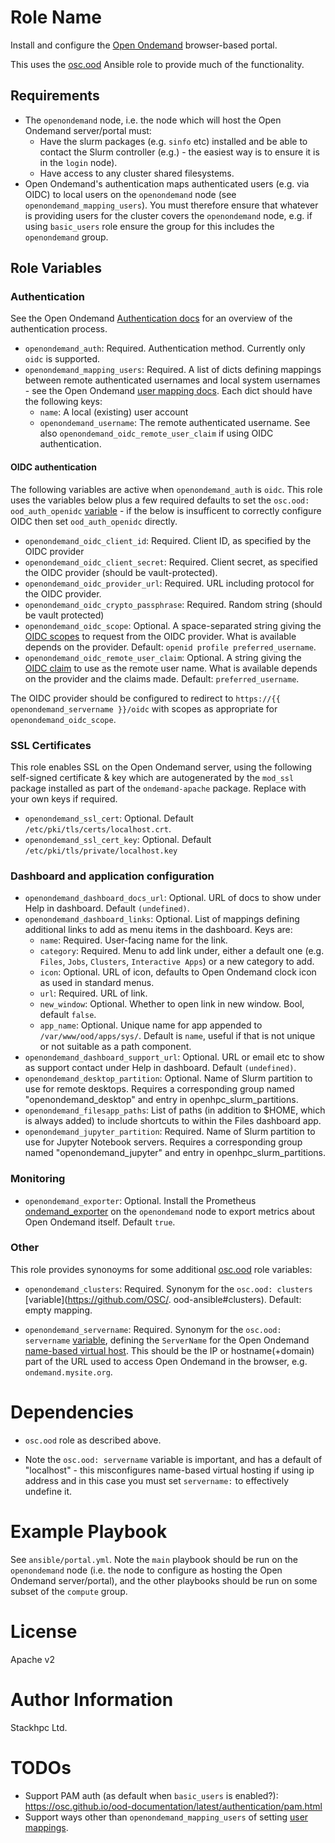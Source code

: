 # Role Name

Install and configure the [Open Ondemand](https://osc.github.io/ood-documentation/latest/) browser-based portal.

This uses the [osc.ood](https://github.com/OSC/ood-ansible) Ansible role to provide much of the functionality.

## Requirements

- The `openondemand` node, i.e. the node which will host the Open Ondemand server/portal must:
  - Have the slurm packages (e.g. `sinfo` etc) installed and be able to contact the Slurm controller (e.g.) - the easiest way is to ensure it is in the `login` node).
  - Have access to any cluster shared filesystems.
- Open Ondemand's authentication maps authenticated users (e.g. via OIDC) to local users on the `openondemand` node (see `openondemand_mapping_users`). You must therefore ensure that whatever is providing users for the cluster covers the `openondemand` node, e.g. if using `basic_users` role ensure the group for this includes the `openondemand` group.

## Role Variables

### Authentication
See the Open Ondemand [Authentication docs](https://osc.github.io/ood-documentation/latest/authentication/overview.html) for an overview of the authentication process.

- `openondemand_auth`: Required. Authentication method. Currently only `oidc` is supported.
- `openondemand_mapping_users`: Required. A list of dicts defining mappings between remote authenticated usernames and local system usernames - see the Open Ondemand [user mapping docs](https://osc.github.io/ood-documentation/latest/authentication/overview/map-user.html). Each dict should have the following keys:
  - `name`: A local (existing) user account
  - `openondemand_username`: The remote authenticated username. See also `openondemand_oidc_remote_user_claim` if using OIDC authentication.

#### OIDC authentication
The following variables are active when `openondemand_auth` is `oidc`. This role uses the variables below plus a few required defaults to set the `osc.ood: ood_auth_openidc` [variable](https://github.com/OSC/ood-ansible#open-id-connect) - if the below is insufficent to correctly configure OIDC then set `ood_auth_openidc` directly.
- `openondemand_oidc_client_id`: Required. Client ID, as specified by the OIDC provider
- `openondemand_oidc_client_secret`: Required. Client secret, as specified the OIDC provider (should be vault-protected).
- `openondemand_oidc_provider_url`: Required. URL including protocol for the OIDC provider.
- `openondemand_oidc_crypto_passphrase`: Required. Random string (should be vault protected)
- `openondemand_oidc_scope`: Optional. A space-separated string giving the [OIDC scopes](https://auth0.com/docs/configure/apis/scopes/openid-connect-scopes) to request from the OIDC provider. What is available depends on the provider. Default: `openid profile preferred_username`.
- `openondemand_oidc_remote_user_claim`: Optional. A string giving the [OIDC claim](https://auth0.com/docs/configure/apis/scopes/openid-connect-scopes#standard-claims) to use as the remote user name. What is available depends on the provider and the claims made. Default: `preferred_username`.

The OIDC provider should be configured to redirect to `https://{{ openondemand_servername }}/oidc` with scopes as appropriate for `openondemand_oidc_scope`.

### SSL Certificates
This role enables SSL on the Open Ondemand server, using the following self-signed certificate & key which are autogenerated by the `mod_ssl` package installed as part of the `ondemand-apache` package. Replace with your own keys if required.
- `openondemand_ssl_cert`: Optional. Default `/etc/pki/tls/certs/localhost.crt`.
- `openondemand_ssl_cert_key`: Optional. Default `/etc/pki/tls/private/localhost.key`

### Dashboard and application configuration
- `openondemand_dashboard_docs_url`: Optional. URL of docs to show under Help in dashboard. Default `(undefined)`.
- `openondemand_dashboard_links`: Optional. List of mappings defining additional links to add as menu items in the dashboard. Keys are:
    - `name`: Required. User-facing name for the link.
    - `category`: Required. Menu to add link under, either a default one (e.g. `Files`, `Jobs`, `Clusters`, `Interactive Apps`) or a new category to add.
    - `icon`: Optional. URL of icon, defaults to Open Ondemand clock icon as used in standard menus.
    - `url`: Required. URL of link.
    - `new_window`: Optional. Whether to open link in new window. Bool, default `false`.
    - `app_name`: Optional. Unique name for app appended to `/var/www/ood/apps/sys/`. Default is `name`, useful if that is not unique or not suitable as a path component.
- `openondemand_dashboard_support_url`: Optional. URL or email etc to show as support contact under Help in dashboard. Default `(undefined)`.
- `openondemand_desktop_partition`: Optional. Name of Slurm partition to use for remote desktops. Requires a corresponding group named "openondemand_desktop" and entry in openhpc_slurm_partitions.
- `openondemand_filesapp_paths`: List of paths (in addition to $HOME, which is always added) to include shortcuts to within the Files dashboard app.
- `openondemand_jupyter_partition`: Required. Name of Slurm partition to use for Jupyter Notebook servers. Requires a corresponding group named "openondemand_jupyter" and entry in openhpc_slurm_partitions.


### Monitoring
- `openondemand_exporter`: Optional. Install the Prometheus [ondemand_exporter](https://github.com/OSC/ondemand_exporter) on the `openondemand` node to export metrics about Open Ondemand itself. Default `true`.

### Other
This role provides synonoyms for some additional [osc.ood](https://github.com/OSC/ood-ansible) role variables: 

- `openondemand_clusters`: Required. Synonym for the `osc.ood: clusters` [variable](https://github.com/OSC/. ood-ansible#clusters). Default: empty mapping.

- `openondemand_servername`: Required. Synonym for the `osc.ood: servername` [variable](servername), defining the `ServerName` for the Open Ondemand [name-based virtual host](https://httpd.apache.org/docs/current/mod/core.html#servername). This should be the IP or hostname(+domain) part of the URL used to access Open Ondemand in the browser, e.g. `ondemand.mysite.org`.

# Dependencies

- `osc.ood` role as described above.

- Note the `osc.ood: servername` variable is important, and has a default of "localhost" - this misconfigures name-based virtual hosting if using ip address and in this case you must set `servername:` to effectively undefine it.

# Example Playbook

See `ansible/portal.yml`. Note the `main` playbook should be run on the `openondemand` node (i.e. the node to configure as hosting the Open Ondemand server/portal), and the other playbooks should be run on some subset of the `compute` group.

# License

Apache v2

# Author Information

Stackhpc Ltd.

# TODOs
- Support PAM auth (as default when `basic_users` is enabled?): https://osc.github.io/ood-documentation/latest/authentication/pam.html
- Support ways other than `openondemand_mapping_users` of setting [user mappings](https://osc.github.io/ood-documentation/latest/authentication/overview/map-user.html).
